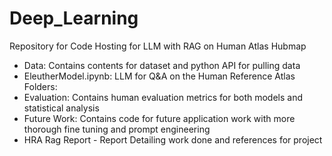 # Deep_Learning
Repository for Code Hosting for LLM with RAG on Human Atlas Hubmap
* Data: Contains contents for dataset and python API for pulling data
* EleutherModel.ipynb: LLM for Q&A on the Human Reference Atlas
Folders:
* Evaluation: Contains human evaluation metrics for both models and statistical analysis
* Future Work: Contains code for future application work with more thorough fine tuning and prompt engineering
* HRA Rag Report - Report Detailing work done and references for project
